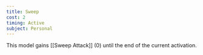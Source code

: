 ```yaml
---
title: Sweep
cost: 2
timing: Active
subject: Personal
---
```

This model gains [[Sweep Attack]] (0) until the end of the current activation.